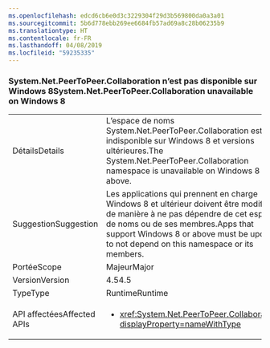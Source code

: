 ```yaml
---
ms.openlocfilehash: edcd6cb6e0d3c3229304f29d3b569800da0a3a01
ms.sourcegitcommit: 5b6d778ebb269ee6684fb57ad69a8c28b06235b9
ms.translationtype: HT
ms.contentlocale: fr-FR
ms.lasthandoff: 04/08/2019
ms.locfileid: "59235335"
---
```

### <a name="systemnetpeertopeercollaboration-unavailable-on-windows-8"></a><span data-ttu-id="95cef-101">System.Net.PeerToPeer.Collaboration n’est pas disponible sur Windows 8</span><span class="sxs-lookup"><span data-stu-id="95cef-101">System.Net.PeerToPeer.Collaboration unavailable on Windows 8</span></span>

|   |   |
|---|---|
|<span data-ttu-id="95cef-102">Détails</span><span class="sxs-lookup"><span data-stu-id="95cef-102">Details</span></span>|<span data-ttu-id="95cef-103">L’espace de noms System.Net.PeerToPeer.Collaboration est indisponible sur Windows 8 et versions ultérieures.</span><span class="sxs-lookup"><span data-stu-id="95cef-103">The System.Net.PeerToPeer.Collaboration namespace is unavailable on Windows 8 or above.</span></span>|
|<span data-ttu-id="95cef-104">Suggestion</span><span class="sxs-lookup"><span data-stu-id="95cef-104">Suggestion</span></span>|<span data-ttu-id="95cef-105">Les applications qui prennent en charge Windows 8 et ultérieur doivent être modifiées de manière à ne pas dépendre de cet espace de noms ou de ses membres.</span><span class="sxs-lookup"><span data-stu-id="95cef-105">Apps that support Windows 8 or above must be updated to not depend on this namespace or its members.</span></span>|
|<span data-ttu-id="95cef-106">Portée</span><span class="sxs-lookup"><span data-stu-id="95cef-106">Scope</span></span>|<span data-ttu-id="95cef-107">Majeur</span><span class="sxs-lookup"><span data-stu-id="95cef-107">Major</span></span>|
|<span data-ttu-id="95cef-108">Version</span><span class="sxs-lookup"><span data-stu-id="95cef-108">Version</span></span>|<span data-ttu-id="95cef-109">4.5</span><span class="sxs-lookup"><span data-stu-id="95cef-109">4.5</span></span>|
|<span data-ttu-id="95cef-110">Type</span><span class="sxs-lookup"><span data-stu-id="95cef-110">Type</span></span>|<span data-ttu-id="95cef-111">Runtime</span><span class="sxs-lookup"><span data-stu-id="95cef-111">Runtime</span></span>|
|<span data-ttu-id="95cef-112">API affectées</span><span class="sxs-lookup"><span data-stu-id="95cef-112">Affected APIs</span></span>|<ul><li><xref:System.Net.PeerToPeer.Collaboration?displayProperty=nameWithType></li></ul>|
